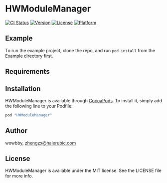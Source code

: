 # HWModuleManager

[![CI Status](http://img.shields.io/travis/wowbby/HWModuleManager.svg?style=flat)](https://travis-ci.org/wowbby/HWModuleManager)
[![Version](https://img.shields.io/cocoapods/v/HWModuleManager.svg?style=flat)](http://cocoapods.org/pods/HWModuleManager)
[![License](https://img.shields.io/cocoapods/l/HWModuleManager.svg?style=flat)](http://cocoapods.org/pods/HWModuleManager)
[![Platform](https://img.shields.io/cocoapods/p/HWModuleManager.svg?style=flat)](http://cocoapods.org/pods/HWModuleManager)

## Example

To run the example project, clone the repo, and run `pod install` from the Example directory first.

## Requirements

## Installation

HWModuleManager is available through [CocoaPods](http://cocoapods.org). To install
it, simply add the following line to your Podfile:

```ruby
pod "HWModuleManager"
```

## Author

wowbby, zhengzx@haierubic.com

## License

HWModuleManager is available under the MIT license. See the LICENSE file for more info.
